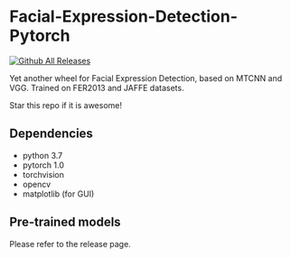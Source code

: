 # Facial-Expression-Detection-Pytorch

[![Github All Releases](https://img.shields.io/github/downloads/linzuzeng/Facial-Expression-Detection-Pytorch/total.svg)](https://github.com/linzuzeng/Facial-Expression-Detection-Pytorch/releases)

Yet another wheel for Facial Expression Detection, based on MTCNN and VGG. Trained on FER2013 and JAFFE datasets.

Star this repo if it is awesome!

## Dependencies ##
- python 3.7
- pytorch 1.0
- torchvision
- opencv
- matplotlib (for GUI)

## Pre-trained models ##

Please refer to the release page.
